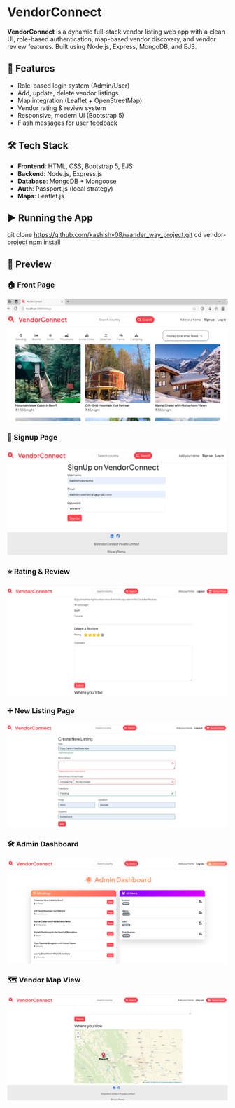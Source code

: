 # VendorConnect

**VendorConnect** is a dynamic full-stack vendor listing web app with a clean UI, role-based authentication, map-based vendor discovery, and vendor review features. Built using Node.js, Express, MongoDB, and EJS.

## 🚀 Features

- Role-based login system (Admin/User)
- Add, update, delete vendor listings
- Map integration (Leaflet + OpenStreetMap)
- Vendor rating & review system
- Responsive, modern UI (Bootstrap 5)
- Flash messages for user feedback

## 🛠 Tech Stack

- **Frontend**: HTML, CSS, Bootstrap 5, EJS
- **Backend**: Node.js, Express.js
- **Database**: MongoDB + Mongoose
- **Auth**: Passport.js (local strategy)
- **Maps**: Leaflet.js

## ▶️ Running the App

git clone https://github.com/kashishv08/wander_way_project.git
cd vendor-project
npm install

## 📸 Preview

### 🏠 Front Page

![Front Page](./public/screenshots/Screenshot%202025-06-17%20170405.png)

### 🔐 Signup Page

![Signup Page](./public/screenshots/Screenshot%202025-06-17%20170558.png)

### ⭐ Rating & Review

![Rating and Review Page](./public/screenshots/Screenshot%202025-06-17%20170718.png)

### ➕ New Listing Page

![New Listing Page](./public/screenshots/Screenshot%202025-06-17%20170743.png)

### 🛠️ Admin Dashboard

![Admin Dashboard](./public/screenshots/Screenshot%202025-06-17%20170829.png)

### 🗺️ Vendor Map View

![Map View](./public/screenshots/Screenshot%202025-06-17%20171018.png)
